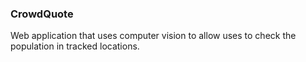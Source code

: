 ### CrowdQuote

Web application that uses computer vision to allow uses to check the population in tracked locations.